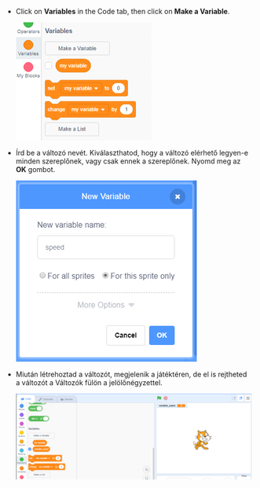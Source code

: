 + Click on **Variables** in the Code tab, then click on **Make a Variable**.
    
    ![Variable blocks](images/data-blocks.png)

+ Írd be a változó nevét. Kiválaszthatod, hogy a változó elérhető legyen-e minden szereplőnek, vagy csak ennek a szereplőnek. Nyomd meg az **OK** gombot.
    
    ![Változó létrehozása](images/create-variable.png)

+ Miután létrehoztad a változót, megjelenik a játéktéren, de el is rejtheted a változót a Változók fülön a jelölőnégyzettel.
    
    ![Variable on the stage](images/variable-show.png)